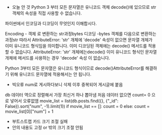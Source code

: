 - 오늘 안 것
Python 3 부터 모든 문자열은 유니코드 객체 decode()에 있으므로 str 객체의 속성을 직접 사용할 수 없습니다. 

파이썬에서 인코딩과 디코딩이 무엇인지 이해합시다.

Encoding - 객체 로 변환하는 str과정bytes
디코딩 -bytes 객체를 다음으로 변환하는 과정str
따라서 AttributeError: 'str' 개체에 'decode' 속성이 없으면 문자열 개체가 이미 유니코드 형식임을 의미합니다. 이미 디코딩된 객체에는 decode() 메서드를 적용할 수 없습니다.
AttributeError: 'str' 개체에는decode() 이미 유니코드 형식인 문자열 개체에 메서드를  사용하는 경우 'decode' 속성 이 없습니다.

Python 3부터 모든 문자열은 유니코드 형식이므로 decode()AttributeError를 해결하기 위해 유니코드 문자열에 적용해서는 안 됩니다. 

- 빅오류
num로 게시하다보니 삭제 이후 중복되어 게시글에 붙음

db 데이터 역으로 정렬해서 가장 최신거 하나 뽑아냄
처음 데이터 없으면 count= 0 으로 넣어서 오류없앰
movie_list = list(db.posts.find({}, {"_id": False}).sort("num", -1).limit(1))
    if movie_list == []:
        count = 0
    else:
        count = movie_list[0]["num"] + 1

- 부트스트랩 카드 크기 조절 실패
- 안의 내용도 고정 or 밖의 크기 조절 안됨
